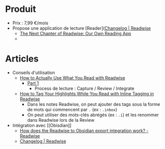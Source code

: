 # Produit
- Prix : 7,99 €/mois
- Propose une application de lecture [Reader]([Changelog | Readwise](https://readwise.io/changelog/obsidian-export)
	- [The Next Chapter of Readwise: Our Own Reading App](https://blog.readwise.io/readwise-reading-app/)
	- 
# Articles
- Conseils d'utilisation
	- [How to Actually Use What You Read with Readwise](https://blog.readwise.io/reading-workflow-part-1/)
		- [Part 1](https://blog.readwise.io/reading-workflow-part-1/)
			- Process de lecture : Capture / Review / Integrate
	- [How to Tag Your Highlights While You Read with Inline Tagging in Readwise](https://blog.readwise.io/tag-your-highlights-while-you-read/)
		- Dans les notes Readwise, on peut ajouter des tags sous la forme de mots qui commencent par `.` (ex : `.inbox`)
		- On peut utiliser des mots-clés abrégés (ex : `.i`) et les renommer dans Readwise lors de la Review
- Intégration avec [[Obisdian]]
	- [How does the Readwise to Obsidian export integration work? - Readwise](https://help.readwise.io/article/125-how-does-the-readwise-to-obsidian-export-integration-work)
	- [Changelog | Readwise](https://readwise.io/changelog/obsidian-export)